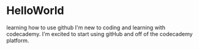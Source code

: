 # HelloWorld
learning how to use github
I'm new to coding and learning with codecademy. I'm excited to start using gitHub and off of the codecademy platform. 
